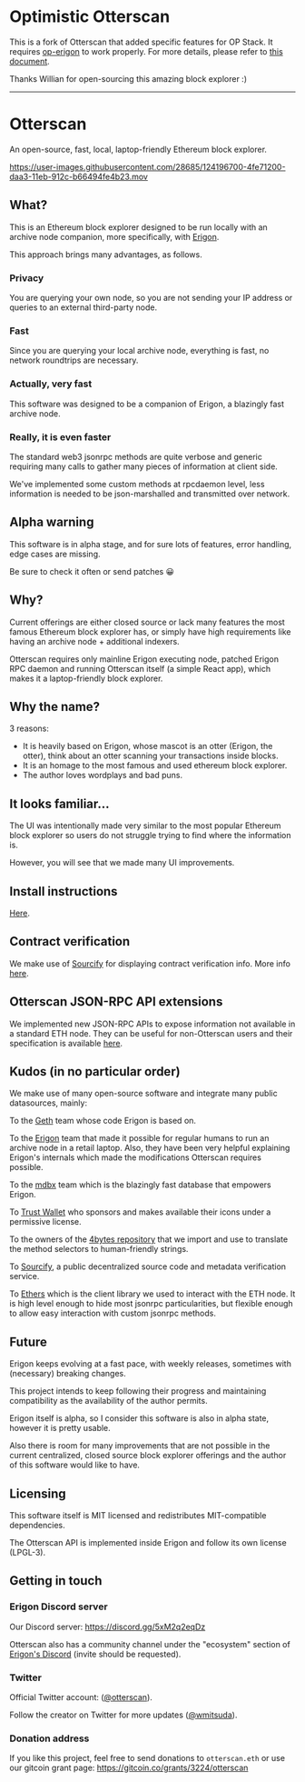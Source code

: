 # Optimistic Otterscan
This is a fork of Otterscan that added specific features for OP Stack. It requires [op-erigon](https://github.com/testinprod-io/op-erigon) to work properly. For more details, please refer to [this document](./docs/optimism.md).

Thanks Willian for open-sourcing this amazing block explorer :)

---

# Otterscan

An open-source, fast, local, laptop-friendly Ethereum block explorer.

https://user-images.githubusercontent.com/28685/124196700-4fe71200-daa3-11eb-912c-b66494fe4b23.mov

## What?

This is an Ethereum block explorer designed to be run locally with an archive node companion, more specifically, with [Erigon](https://github.com/ledgerwatch/erigon).

This approach brings many advantages, as follows.

### Privacy

You are querying your own node, so you are not sending your IP address or queries to an external third-party node.

### Fast

Since you are querying your local archive node, everything is fast, no network roundtrips are necessary.

### Actually, very fast

This software was designed to be a companion of Erigon, a blazingly fast archive node.

### Really, it is even faster

The standard web3 jsonrpc methods are quite verbose and generic requiring many calls to gather many pieces of information at client side.

We've implemented some custom methods at rpcdaemon level, less information is needed to be json-marshalled and transmitted over network.

## Alpha warning

This software is in alpha stage, and for sure lots of features, error handling, edge cases are missing.

Be sure to check it often or send patches 😀

## Why?

Current offerings are either closed source or lack many features the most famous Ethereum block explorer has, or simply have high requirements like having an archive node + additional indexers.

Otterscan requires only mainline Erigon executing node, patched Erigon RPC daemon and running Otterscan itself (a simple React app), which makes it a laptop-friendly block explorer.

## Why the name?

3 reasons:

- It is heavily based on Erigon, whose mascot is an otter (Erigon, the otter), think about an otter scanning your transactions inside blocks.
- It is an homage to the most famous and used ethereum block explorer.
- The author loves wordplays and bad puns.

## It looks familiar...

The UI was intentionally made very similar to the most popular Ethereum block explorer so users do not struggle trying to find where the information is.

However, you will see that we made many UI improvements.

## Install instructions

[Here](./docs/install.md).

## Contract verification

We make use of [Sourcify](https://sourcify.dev/) for displaying contract verification info. More info [here](docs/sourcify.md).

## Otterscan JSON-RPC API extensions

We implemented new JSON-RPC APIs to expose information not available in a standard ETH node. They can be useful for non-Otterscan users and their specification is available [here](./docs/custom-jsonrpc.md).

## Kudos (in no particular order)

We make use of many open-source software and integrate many public datasources, mainly:

To the [Geth](https://geth.ethereum.org/) team whose code Erigon is based on.

To the [Erigon](https://github.com/ledgerwatch/erigon) team that made it possible for regular humans to run an archive node in a retail laptop. Also, they have been very helpful explaining Erigon's internals which made the modifications Otterscan requires possible.

To the [mdbx](https://github.com/erthink/libmdbx) team which is the blazingly fast database that empowers Erigon.

To [Trust Wallet](https://github.com/trustwallet/assets) who sponsors and makes available their icons under a permissive license.

To the owners of the [4bytes repository](https://github.com/ethereum-lists/4bytes) that we import and use to translate the method selectors to human-friendly strings.

To [Sourcify](https://sourcify.dev/), a public decentralized source code and metadata verification service.

To [Ethers](https://github.com/ethers-io/ethers.js/) which is the client library we used to interact with the ETH node. It is high level enough to hide most jsonrpc particularities, but flexible enough to allow easy interaction with custom jsonrpc methods.

## Future

Erigon keeps evolving at a fast pace, with weekly releases, sometimes with (necessary) breaking changes.

This project intends to keep following their progress and maintaining compatibility as the availability of the author permits.

Erigon itself is alpha, so I consider this software is also in alpha state, however it is pretty usable.

Also there is room for many improvements that are not possible in the current centralized, closed source block explorer offerings and the author of this software would like to have.

## Licensing

This software itself is MIT licensed and redistributes MIT-compatible dependencies.

The Otterscan API is implemented inside Erigon and follow its own license (LPGL-3).

## Getting in touch

### Erigon Discord server

Our Discord server: https://discord.gg/5xM2q2eqDz

Otterscan also has a community channel under the "ecosystem" section of [Erigon's Discord](https://github.com/ledgerwatch/erigon#erigon-discord-server) (invite should be requested).

### Twitter

Official Twitter account: ([@otterscan](https://twitter.com/otterscan)).

Follow the creator on Twitter for more updates ([@wmitsuda](https://twitter.com/wmitsuda)).

### Donation address

If you like this project, feel free to send donations to `otterscan.eth` or use our gitcoin grant page: https://gitcoin.co/grants/3224/otterscan
